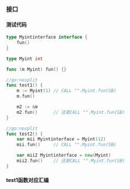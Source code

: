 ### 接口

<link rel="stylesheet" type="text/css" href="../images/jquery.dialog.css">
<script type=text/javascript src="../images/jquery.dialog-code.js"></script>

#### 测试代码
```go
type Myintinterface interface {
	fun()
}

type Myint int

func (m Myint) fun() {}

//go:nosplit
func test1() {
	m := Myint(1) // CALL "".Myint.fun(SB)
	m.fun()

	m2 := &m
	m2.fun()      // 还是CALL "".Myint.fun(SB)
}

//go:nosplit
func test2() {
	var mii Myintinterface = Myint(12)
	mii.fun()     // CALL "".Myint.fun(SB)

	var mii2 Myintinterface = new(Myint)
	mii2.fun()    // 还是CALL "".Myint.fun(SB)
}
```

####  test1函数对应汇编

<div class="DialogCode" data-code="demo/interface_test1"></div>